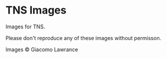 # TNS Images
Images for TNS.

Please don't reproduce any of these images without permisson. 

Images © Giacomo Lawrance
